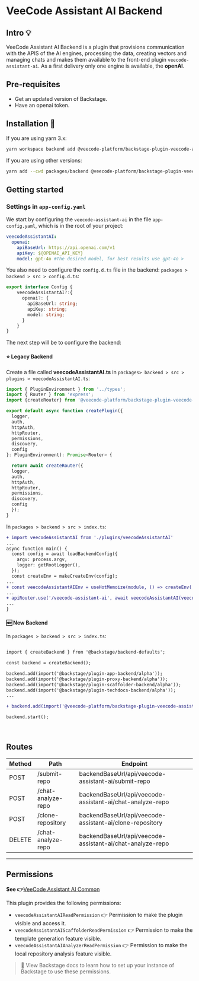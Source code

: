 # VeeCode Assistant AI Backend

## Intro 💡

VeeCode Assistant AI Backend is a plugin that provisions communication with the APIS of the AI engines, processing the data, creating vectors and managing chats and makes them available to the front-end plugin `veecode-assistant-ai`.
As a first delivery only one engine is available, the **openAI**.

## Pre-requisites

- Get an updated version of Backstage.
- Have an openai token.
  

## Installation 🔧


If you are using yarn 3.x:

```bash
yarn workspace backend add @veecode-platform/backstage-plugin-veecode-assistant-ai-backend
```

If you are using other versions:

```bash
yarn add --cwd packages/backend @veecode-platform/backstage-plugin-veecode-assistant-ai-backend
```


## Getting started

### Settings in `app-config.yaml`

We start by configuring the `veecode-assistant-ai` in the file `app-config.yaml`, which is in the root of your project:

```yaml
veecodeAssistantAI:
  openai:
    apiBaseUrl: https://api.openai.com/v1
    apiKey: ${OPENAI_API_KEY}
    model: gpt-4o #The desired model, for best results use gpt-4o >
   ```

You also need to configure the `config.d.ts` file in the backend:
`packages > backend > src > config.d.ts`:

```ts
export interface Config {
    veecodeAssistantAI?:{
      openai?: {
        apiBaseUrl: string;
        apiKey: string;
        model: string;
      }
    }
}
```


The next step will be to configure the backend:

#### ⭐ Legacy Backend

Create a file called **veecodeAssistantAI.ts** in `packages> backend > src > plugins > veecodeAssistantAI.ts`:

```ts
import { PluginEnvironment } from '../types';
import { Router } from 'express';
import {createRouter} from '@veecode-platform/backstage-plugin-veecode-assistant-ai-backend';

export default async function createPlugin({
  logger,
  auth,
  httpAuth,
  httpRouter,
  permissions,
  discovery,
  config
}: PluginEnvironment): Promise<Router> {

  return await createRouter({
  logger,
  auth,
  httpAuth,
  httpRouter,
  permissions,
  discovery,
  config
  });
}
```
In `packages > backend > src > index.ts`:

```diff
+ import veecodeAssistantAI from './plugins/veecodeAssistantAI'
...
async function main() {
  const config = await loadBackendConfig({
    argv: process.argv,
    logger: getRootLogger(),
  });
  const createEnv = makeCreateEnv(config);
...
+ const veecodeAssistantAIEnv = useHotMemoize(module, () => createEnv('veecodeAssistantAI'));
...
+ apiRouter.use('/veecode-assistant-ai', await veecodeAssistantAI(veecodeAssistantAIEnv));
...
}
```

#### 🆕 New Backend

In `packages > backend > src > index.ts`:

```diff

import { createBackend } from '@backstage/backend-defaults';

const backend = createBackend();

backend.add(import('@backstage/plugin-app-backend/alpha'));
backend.add(import('@backstage/plugin-proxy-backend/alpha'));
backend.add(import('@backstage/plugin-scaffolder-backend/alpha'));
backend.add(import('@backstage/plugin-techdocs-backend/alpha'));
...

+ backend.add(import('@veecode-platform/backstage-plugin-veecode-assistant-ai-backend'));

backend.start();
```

<br>

<!-- ## To train your model and use the template creation module with AI:

To do this, in this example we created this training data set to tune the AI.

**AI used**: OpenAI
**Base model** ': gpt4o
**Data set**: https://gist.github.com/caiolombello/209ef48d1a0e8b0ba76ad83be6fb013f

### AI system prompt:

You are a wizard specialized in writing Backstage templates and configuring `catalog-info.yaml` files. When answering questions or providing code examples, please follow these guidelines: 

1. **Present Yourself as an Expert**: Always start as a Backstage expert, focused on creating templates and configuring `catalog-info.yaml`. 

2. **Provide Complete Answers**: Include complete code in your answers, with no omissions. Ensure that all instructions and parameters are presented clearly and in detail.

3. **Use Structured Formats**: Structure your responses using code markup such as YAML or JSON. Use placeholders (`${}`) where the user must enter their own values.

4. **Validate Compliance and Accuracy**: Ensure that all responses comply with Backstage standards and best practices. Include valid and complete examples.

5. **Explain Customizations**: When providing examples, highlight where and how users should customize the templates to meet their specific needs.

6. **Maintain Clarity and Conciseness**: Present information clearly and concisely, avoiding ambiguity.

7. **Use Placeholders and Annotations**: Use placeholders (`${ values.parameterName }`) for variables to be replaced with actual values. Add annotations to explain the purpose of each field or parameter.

---
### AI Response Example 

```yaml
apiVersion: scaffolder.backstage.io/v1beta3
kind: Template
metadata:
  name: rds-devops-template
  title: RDS DevOps Template
  description: Template for provisioning an RDS instance on AWS.
  annotations: backstage.io/techdocs-ref: dir:.
tags:
 - platform-templates
 - devops
 - aws
spec:
  owner: vertigo/devops
  type: devops

parameters:
 - title: "Environment Settings"
 properties:
  createNewEnvironment:
  title: "Environment Settings"
  type: object
   properties:
    create_new_environment:
    title: "Create new environment"
    type: boolean
    enum:
    - false
    - true
    enumNames:
    - No
    - Yes
    default: false
```

**Response guidelines**
List all necessary properties : include all the properties and specifications needed for a `catalog-info.yaml` valid file.

Highlight possible customizations: clearly explain how and where the user can customize the template, highlighting specific parameters.

Maintain a clear structure: organize answers clearly so that they are easier for users to understand and implement.

Be complete and precise: all instructions must be complete and precise, avoiding assumptions about the user's knowledge.

## My test:

**Input**:
Generate a template for this module:

rds = { instance_class = "db.t3.small" deletion_protection = false multi_az = false availability_zone = "us-east-1a" db = { engine = "postgres" engine_version = "14.4" family = "postgres14" name = "postgres" } storage = { type = "gp2" allocated = 5 max_allocated = 100 encrypted = true } backup = { retention_period = 30 window = "04:00-06:00" } maintenance = { window = "tue:02:00-tue:04:00" auto_minor_version_upgrade = true } } credentials = { username = "postgres" password = "password_secret" }


**output**:
Of course! Here is a complete Backstage template based on the configuration provided for your RDS module:

```yaml
apiVersion: scaffolder.backstage.io/v1beta3
kind: Template
metadata:
  name: rds-devops-template
  title: RDS DevOps Template 
  description: Template for provisioning an RDS instance on AWS.
  annotations:
    backstage.io/techdocs-ref: dir:.
  tags:
    - platform-templates
    - devops
    - aws
spec:
  owner: vertigo/devops
  type: devops
  parameters:
    - title: "Environment Settings"
      properties:
        createNewEnvironment:
          title: "Environment Settings"
          type: object
          properties:
            create_new_environment:
              title: "Create new environment"
              type: boolean
              enum:
                - false
                - true
              enumNames:
                - No
                - Yes
              default: false
            environment_name:
              title: "Environment name"
              type: string
              description: "Choose an existing environment or specify a new one."
              ui:field: EnvironmentSelect
              ui:options:
                creatable: true
                backstagePlugin: true
              ui:backstagePlugin:
                name: "environment"
                valueField: "environment_name"
                labelField: "environment_name"
              ui:widget: "EnvironmentExists"
              ui:exists:
                section: "settings"
            environment_time_to_live:
              title: "Environment TTL"
              description: "This is the default environment TTL. It will be forced if the environment is new."
              type: object
              ui:field: CategoryGrid
              properties:
                set_max_lifetime:
                  title: "Set max lifetime"
                  type: boolean
                  default: false
                max_lifetime:
                  title: "Max lifetime"
                  type: string
                  default: ""
                  ui:widget: DateTimePicker
            instances_settings:
              title: "Instances settings"
              type: object
              ui:field: CategoryGrid
              properties:
                allowPerInstanceShutdown:
                  title: "Allow per instance shutdown"
                  type: boolean
                  description: "Allow requests to create and delete instances individually."
                  default: false
    - title: "Deployment Settings"
      properties:
        rds:
          title: "RDS Instance Configuration"
          type: object
          properties:
            instance_class:
              title: "Instance Class"
              type: string
              default: "db.t3.small"
            deletion_protection:
              title: "Deletion Protection"
              type: boolean
              default: false
            multi_az:
              title: "Multi-AZ Deployment"
              type: boolean
              default: false
            availability_zone:
              title: "Availability Zone"
              type: string
              default: "us-east-1a"
        db:
          title: "Database Configuration"
          type: object
          properties:
            engine:
              title: "Engine"
              type: string
              default: "postgres"
            engine_version:
              title: "Engine Version"
              type: string
              default: "14.4"
            family:
              title: "Family"
              type: string
              default: "postgres14"
            name:
              title: "Database Name"
              type: string
              default: "postgres"
        storage:
          title: "Storage Configuration"
          type: object
          properties:
            type:
              title: "Storage Type"
              type: string
              default: "gp2"
            allocated:
              title: "Allocated Storage (GB)"
              type: integer
              default: 5
            max_allocated:
              title: "Max Allocated Storage (GB)"
              type: integer
              default: 100
            encrypted:
              title: "Encrypted"
              type: boolean
              default: true
        backup:
          title: "Backup Configuration"
          type: object
          properties:
            retention_period:
              title: "Retention Period (days)"
              type: integer
              default: 30
            window:
              title: "Backup Window"
              type: string
              default: "04:00-06:00"
        maintenance:
          title: "Maintenance Configuration"
          type: object
          properties:
            window:
              title: "Maintenance Window"
              type: string
              default: "tue:02:00-tue:04:00"
            auto_minor_version_upgrade:
              title: "Auto Minor Version Upgrade"
              type: boolean
              default: true
        credentials:
          title: "Database Credentials"
          type: object
          properties:
            username:
              title: "Username"
              type: string
              default: "postgres"
            password:
              title: "Password"
              type: string
              default: "password_secret"
```
              
-if you replace the passwords, check the actual ones and adjust the settings as necessary for your environment.


## After training and creating your model, you can then reference it in the `app-config.yaml`:

```yaml
veecodeAssistantAI:
  openai:
    apiBaseUrl: https://api.openai.com/v1
    apiKey: ${OPENAI_API_KEY}
    assistantName: VeeCode Platform AI 
    model: gpt-4o 
    instructions: 'Você é um assistente especializado na plataforma VeeCode.' 
    timeout: 600 
    dataset:    
      model: ${MODELO_TREINADO}  # informando ele na chave dataset.model
      references:  # Abaixo vamos detalhar as referencias
        - id: Terraform Project             
          source: https://xxxxxxxxxxxxx
        - id: Springboot
          source: https://xxxxxxxxxxxxx
        - id: OpenApi
          source: https://xxxxxxxxxxxxx
   ```

## Referencias

The references that will further enrich your prompt in the hope of returning a template that is fairer to what is expected, should follow a very simple model:
- **id**: This refers to the name of the referenced stack, for example "EKS Provision";
**source**: Refers to a remote repository that will provide template code for the template to follow, so we can maintain a standard according to your needs at development time.

[See an example of a reference template here.See an example of a reference template here](https://gitlab.vertigo-devops.com/vertigobr/ia/autoskaff/-/tree/main/reference) -->

## Routes

| Method | Path                                        | Endpoint                                               |
|--------|---------------------------------------------|--------------------------------------------------------|
| POST    | /submit-repo                     | backendBaseUrl/api/veecode-assistant-ai/submit-repo                               |
| POST    | /chat-analyze-repo              | backendBaseUrl/api/veecode-assistant-ai/chat-analyze-repo  |
| POST    | /clone-repository               | backendBaseUrl/api/veecode-assistant-ai/clone-repository                 |
| DELETE    | /chat-analyze-repo                    | backendBaseUrl/api/veecode-assistant-ai/chat-analyze-repo        |

---


## Permissions

**See 👉**[VeeCode Assistant AI Common](https://github.com/veecode-platform/platform-backstage-plugins/blob/master/plugins/veecode-assistant-ai-common/README.md)


This plugin provides the following permissions:

- `veecodeAssistantAIReadPermission` 👉 Permission to make the plugin visible and access it.
- `veecodeAssistantAIScaffolderReadPermission` 👉 Permission to make the template generation feature visible.
- `veecodeAssistantAIAnalyzerReadPermission` 👉 Permission to make the local repository analysis feature visible.


> 🚨 View Backstage docs to learn how to set up your instance of Backstage to use these permissions.
